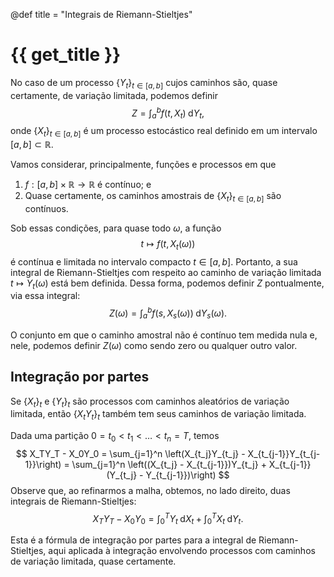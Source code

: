 @def title = "Integrais de Riemann-Stieltjes"

# {{ get_title }}

No caso de um processo $\{Y_t\}_{t\in [a, b]}$ cujos caminhos são, quase certamente, de variação limitada, podemos definir
$$
Z = \int_a^b f(t, X_t) \;\mathrm{d}Y_t,
$$
onde $\{X_t\}_{t \in [a, b]}$ é um processo estocástico real definido em um intervalo $[a, b]\subset \mathbb{R}.$

Vamos considerar, principalmente, funções e processos em que

1. $f:[a, b]\times \mathbb{R} \rightarrow \mathbb{R}$ é contínuo; e
2. Quase certamente, os caminhos amostrais de $\{X_t\}_{t\in [a,b]}$ são contínuos.

Sob essas condições, para quase todo $\omega,$ a função
$$
t \mapsto f(t, X_t(\omega))
$$
é contínua e limitada no intervalo compacto $t\in [a, b].$ Portanto, a sua integral de Riemann-Stieltjes com respeito ao caminho de variação limitada $t \mapsto Y_t(\omega)$ está bem definida. Dessa forma, podemos definir $Z$ pontualmente, via essa integral:
$$
Z(\omega) = \int_a^b f(s, X_s(\omega)) \;\mathrm{d}Y_s(\omega).
$$

O conjunto em que o caminho amostral não é contínuo tem medida nula e, nele, podemos definir $Z(\omega)$ como sendo zero ou qualquer outro valor.

## Integração por partes

Se $\{X_t\}_t$ e $\{Y_t\}_t$ são processos com caminhos aleatórios de variação limitada, então $\{X_tY_t\}_t$ também tem seus caminhos de variação limitada.

Dada uma partição $0 = t_0 < t_1 < \ldots < t_n = T,$ temos
$$
X_TY_T - X_0Y_0 = \sum_{j=1}^n \left(X_{t_j}Y_{t_j} - X_{t_{j-1}}Y_{t_{j-1}}\right) = \sum_{j=1}^n \left((X_{t_j} - X_{t_{j-1}})Y_{t_j} + X_{t_{j-1}}(Y_{t_j} - Y_{t_{j-1}})\right)
$$
Observe que, ao refinarmos a malha, obtemos, no lado direito, duas integrais de Riemann-Stieltjes:
$$
X_TY_T - X_0Y_0 = \int_0^T Y_t \;\mathrm{d}X_t + \int_0^T X_t \;\mathrm{d}Y_t.
$$

Esta é a fórmula de integração por partes para a integral de Riemann-Stieltjes, aqui aplicada à integração envolvendo processos com caminhos de variação limitada, quase certamente.
